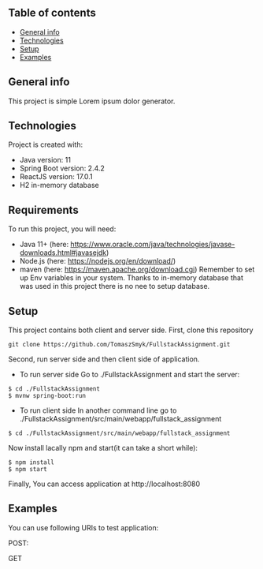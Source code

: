 ## Table of contents
* [General info](#general-info)
* [Technologies](#technologies)
* [Setup](#setup)
* [Examples](#examples)

## General info
This project is simple Lorem ipsum dolor generator.
	
## Technologies
Project is created with:
* Java version: 11
* Spring Boot version: 2.4.2
* ReactJS version: 17.0.1
* H2 in-memory database

## Requirements
To run this project, you will need:
* Java 11+ (here: https://www.oracle.com/java/technologies/javase-downloads.html#javasejdk)
* Node.js (here: https://nodejs.org/en/download/)
* maven (here: https://maven.apache.org/download.cgi)
Remember to set up Env variables in your system.
Thanks to in-memory database that was used in this project there is no nee to setup database.
	
## Setup
This project contains both client and server side. 
First, clone this repository
```
git clone https://github.com/TomaszSmyk/FullstackAssignment.git
```
Second, run server side and then client side of application.
* To run server side
Go to ./FullstackAssignment and start the server:

```
$ cd ./FullstackAssignment
$ mvnw spring-boot:run
```

* To run client side
In another command line go to ./FullstackAssignment/src/main/webapp/fullstack_assignment
```
$ cd ./FullstackAssignment/src/main/webapp/fullstack_assignment
```
Now install lacally npm and start(it can take a short while):
```
$ npm install
$ npm start
```

Finally, You can access application at http://localhost:8080

## Examples
You can use following URIs to test application:

POST:


GET
